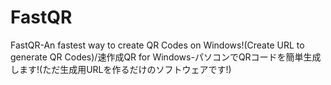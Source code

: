 # FastQR
FastQR-An fastest way to create QR Codes on Windows!(Create URL to generate QR Codes)/速作成QR for Windows-パソコンでQRコードを簡単生成します!(ただ生成用URLを作るだけのソフトウェアです!)
